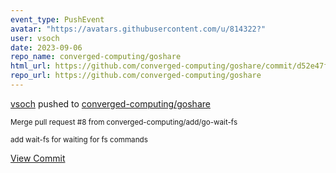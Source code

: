 ```yaml
---
event_type: PushEvent
avatar: "https://avatars.githubusercontent.com/u/814322?"
user: vsoch
date: 2023-09-06
repo_name: converged-computing/goshare
html_url: https://github.com/converged-computing/goshare/commit/d52e47f482f8f3bcac0959d79be794d26a3dbf03
repo_url: https://github.com/converged-computing/goshare
---
```


<a href='https://github.com/vsoch' target='_blank'>vsoch</a> pushed to <a href='https://github.com/converged-computing/goshare' target='_blank'>converged-computing/goshare</a>

<small>Merge pull request #8 from converged-computing/add/go-wait-fs

add wait-fs for waiting for fs commands</small>

<a href='https://github.com/converged-computing/goshare/commit/d52e47f482f8f3bcac0959d79be794d26a3dbf03' target='_blank'>View Commit</a>